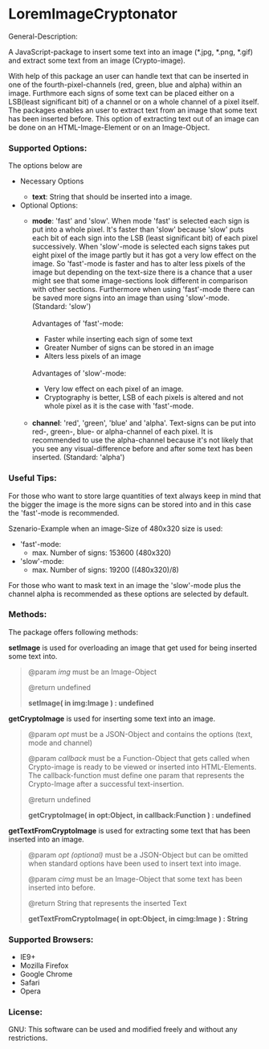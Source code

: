 LoremImageCryptonator
=====================

General-Description: <br/>

A JavaScript-package to insert some text into an image (*.jpg, *.png, *.gif) and extract some text from an image (Crypto-image).</br>

With help of this package an user can handle text that can be inserted in one of the fourth-pixel-channels (red, green, blue and alpha) within an image. Furthmore each signs of some text can be placed either on a LSB(least significant bit) of a channel or on a whole channel of a pixel itself.  The packages enables an user to extract text from an image that some text has been inserted before. This option of extracting text out of an image can be done on an HTML-Image-Element or on an Image-Object.

<h3>Supported Options:</h3>
The options below are
<ul>
<li>Necessary Options</li>
<ul>
<li><b>text</b>: String that should be inserted into a image.</li>
</ul>
<li>Optional Options:</li>
<ul>
<li><b>mode</b>: 'fast' and 'slow'. When mode 'fast' is selected each sign is put into a whole pixel. It's faster than 'slow' because 'slow' puts each bit of each sign into the LSB (least significant bit) of each pixel successively. When 'slow'-mode is selected each signs takes put eight pixel of the image partly but it has got a very low effect on the image. 
      So 'fast'-mode is faster and has to alter less pixels of the image but depending on the text-size there is a chance that a user might see that some image-sections look different in comparison with other sections. Furthermore when using 'fast'-mode there can be saved more signs into an image than using 'slow'-mode.(Standard: 'slow')</li>
<br/>
	Advantages of 'fast'-mode:
<ul>
	<li>Faster while inserting each sign of some text</li>
	<li>Greater Number of signs can be stored in an image</li>
	<li>Alters less pixels of an image</li>
</ul>

<br/>
	Advantages of 'slow'-mode:
<ul>
	<li>Very low effect on each pixel of an image.</li>
	<li>Cryptography is better, LSB of each pixels is altered and not whole pixel as it is the case with 'fast'-mode.</li>
</ul>
<br/>

<li><b>channel</b>: 'red', 'green', 'blue' and 'alpha'. Text-signs can be put into red-, green-, blue- or alpha-channel of each pixel. It is recommended to use the alpha-channel because it's not likely that you see any visual-difference before and after some text has been inserted. (Standard: 'alpha')</li>
</ul>
	
</ul>

<h3>Useful Tips:</h3>

<p>
For those who want to store large quantities of text always keep in mind that the bigger the image is the more signs can be stored into and in this case the 'fast'-mode is recommended.
</p>

Szenario-Example when an image-Size of 480x320 size is used:
<ul>
	
<li>
'fast'-mode:
<ul>
<li>max. Number of signs:  153600 (480x320)</li>
</ul>
</li>

<li>
'slow'-mode:
<ul>
<li>max. Number of signs:  19200 ((480x320)/8)</li>
</ul>
</li>
</ul>

For those who want to mask text in an image the 'slow'-mode plus the channel alpha is recommended as these options are selected by default.

<h3>Methods:</h3>

The package offers following methods:

<b>setImage</b> is used for overloading an image that get used for being inserted some text into. 

<blockquote>

<p>@param <i>img</i> must be an Image-Object</p>

<p>@return undefined</p>

<p><b>setImage( in img:Image ) : undefined</b></p>

</blockquote>

<b>getCryptoImage</b> is used for inserting some text into an image. 

<blockquote>

<p>@param <i>opt</i> must be a JSON-Object and contains the options (text, mode and channel)</p>

<p>@param <i>callback</i> must be a Function-Object that gets called when Crypto-image is ready to be viewed or inserted into HTML-Elements. The callback-function must define one param that represents the Crypto-Image after a successful text-insertion.</p>

<p>@return undefined</p>

<p><b>getCryptoImage( in opt:Object, in callback:Function ) : undefined</b></p>

</blockquote>

<b>getTextFromCryptoImage</b> is used for extracting some text that has been inserted into an image.

<blockquote>

<p>@param <i>opt (optional)</i> must be a JSON-Object but can be omitted when standard options have been used to insert text into image.</p>

<p>@param <i>cimg</i> must be an Image-Object that some text has been inserted into before.</p>

<p>@return String that represents the inserted Text</p>

<p><b>getTextFromCryptoImage( in opt:Object, in cimg:Image ) : String</b></p>

</blockquote>


<h3>Supported Browsers:</h3>
<ul>
<li>IE9+</li>
<li>Mozilla Firefox</li>
<li>Google Chrome</li>
<li>Safari</li>
<li>Opera</li>
</ul>

<h3>License:</h3>
GNU: This software can be used and modified freely and without any restrictions. 
